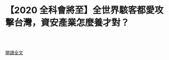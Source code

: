 # 【2020 全科會將至】全世界駭客都愛攻擊台灣，資安產業怎麼養才對？

<!--more-->
<!--153-->
<br><br/>


[閱讀全文](https://buzzorange.com/techorange/2020/01/06/taiwan-cybersecurity/)



